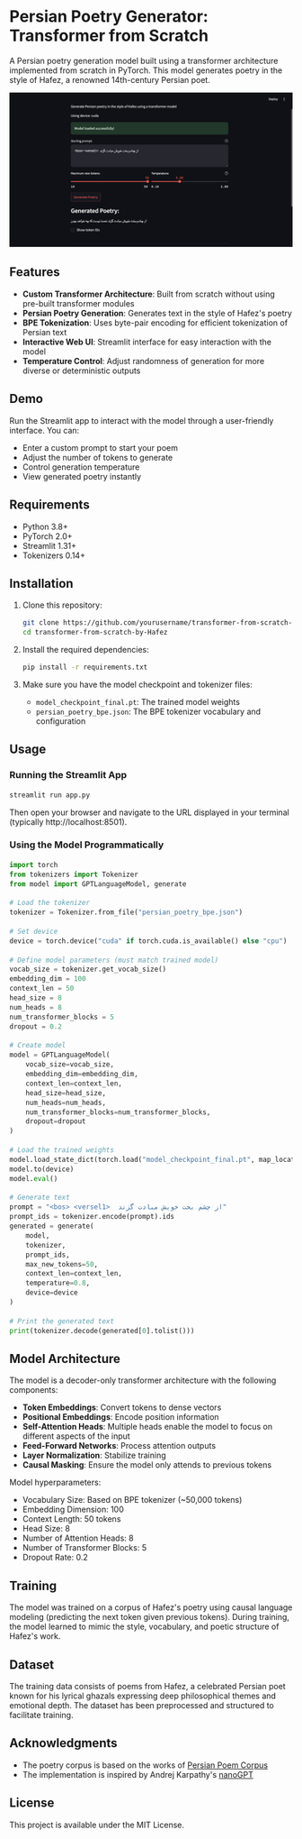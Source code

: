# Persian Poetry Generator: Transformer from Scratch

A Persian poetry generation model built using a transformer architecture implemented from scratch in PyTorch. This model generates poetry in the style of Hafez, a renowned 14th-century Persian poet.

![Persian Poetry Generator Demo](./assets/image.png)

## Features

- **Custom Transformer Architecture**: Built from scratch without using pre-built transformer modules
- **Persian Poetry Generation**: Generates text in the style of Hafez's poetry
- **BPE Tokenization**: Uses byte-pair encoding for efficient tokenization of Persian text
- **Interactive Web UI**: Streamlit interface for easy interaction with the model
- **Temperature Control**: Adjust randomness of generation for more diverse or deterministic outputs

## Demo

Run the Streamlit app to interact with the model through a user-friendly interface. You can:
- Enter a custom prompt to start your poem
- Adjust the number of tokens to generate
- Control generation temperature
- View generated poetry instantly

## Requirements

- Python 3.8+
- PyTorch 2.0+
- Streamlit 1.31+
- Tokenizers 0.14+

## Installation

1. Clone this repository:
   ```bash
   git clone https://github.com/yourusername/transformer-from-scratch-by-Hafez.git
   cd transformer-from-scratch-by-Hafez
   ```

2. Install the required dependencies:
   ```bash
   pip install -r requirements.txt
   ```

3. Make sure you have the model checkpoint and tokenizer files:
   - `model_checkpoint_final.pt`: The trained model weights
   - `persian_poetry_bpe.json`: The BPE tokenizer vocabulary and configuration

## Usage

### Running the Streamlit App

```bash
streamlit run app.py
```

Then open your browser and navigate to the URL displayed in your terminal (typically http://localhost:8501).

### Using the Model Programmatically

```python
import torch
from tokenizers import Tokenizer
from model import GPTLanguageModel, generate

# Load the tokenizer
tokenizer = Tokenizer.from_file("persian_poetry_bpe.json")

# Set device
device = torch.device("cuda" if torch.cuda.is_available() else "cpu")

# Define model parameters (must match trained model)
vocab_size = tokenizer.get_vocab_size()
embedding_dim = 100
context_len = 50
head_size = 8
num_heads = 8
num_transformer_blocks = 5
dropout = 0.2

# Create model
model = GPTLanguageModel(
    vocab_size=vocab_size,
    embedding_dim=embedding_dim,
    context_len=context_len,
    head_size=head_size,
    num_heads=num_heads,
    num_transformer_blocks=num_transformer_blocks,
    dropout=dropout
)

# Load the trained weights
model.load_state_dict(torch.load("model_checkpoint_final.pt", map_location=device))
model.to(device)
model.eval()

# Generate text
prompt = "<bos> <versel1>  از چشم بخت خویش مبادت گزند"
prompt_ids = tokenizer.encode(prompt).ids
generated = generate(
    model, 
    tokenizer, 
    prompt_ids, 
    max_new_tokens=50, 
    context_len=context_len,
    temperature=0.8, 
    device=device
)

# Print the generated text
print(tokenizer.decode(generated[0].tolist()))
```

## Model Architecture

The model is a decoder-only transformer architecture with the following components:

- **Token Embeddings**: Convert tokens to dense vectors
- **Positional Embeddings**: Encode position information
- **Self-Attention Heads**: Multiple heads enable the model to focus on different aspects of the input
- **Feed-Forward Networks**: Process attention outputs
- **Layer Normalization**: Stabilize training
- **Causal Masking**: Ensure the model only attends to previous tokens

Model hyperparameters:
- Vocabulary Size: Based on BPE tokenizer (~50,000 tokens)
- Embedding Dimension: 100
- Context Length: 50 tokens
- Head Size: 8
- Number of Attention Heads: 8
- Number of Transformer Blocks: 5
- Dropout Rate: 0.2

## Training

The model was trained on a corpus of Hafez's poetry using causal language modeling (predicting the next token given previous tokens). During training, the model learned to mimic the style, vocabulary, and poetic structure of Hafez's work.

## Dataset

The training data consists of poems from Hafez, a celebrated Persian poet known for his lyrical ghazals expressing deep philosophical themes and emotional depth. The dataset has been preprocessed and structured to facilitate training.

## Acknowledgments

- The poetry corpus is based on the works of [Persian Poem Corpus](https://github.com/amnghd/Persian_poems_corpus)
- The implementation is inspired by Andrej Karpathy's [nanoGPT](https://github.com/karpathy/nanoGPT)

## License

This project is available under the MIT License. 
